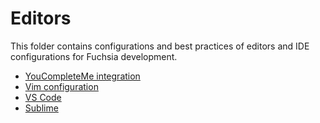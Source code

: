 # Editors

This folder contains configurations and best practices of editors and IDE
configurations for Fuchsia development.

* [YouCompleteMe integration](/docs/development/editors/youcompleteme.md)
* [Vim configuration](vim.md)
* [VS Code](/docs/development/editors/vscode.md)
* [Sublime](/docs/development/editors/sublime.md)
